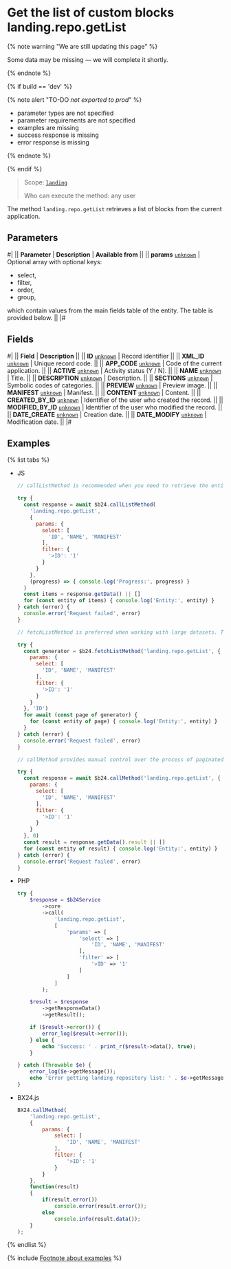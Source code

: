 # Get the list of custom blocks landing.repo.getList

{% note warning "We are still updating this page" %}

Some data may be missing — we will complete it shortly.

{% endnote %}

{% if build == 'dev' %}

{% note alert "TO-DO _not exported to prod_" %}

- parameter types are not specified
- parameter requirements are not specified
- examples are missing
- success response is missing
- error response is missing

{% endnote %}

{% endif %}

> Scope: [`landing`](../../scopes/permissions.md)
>
> Who can execute the method: any user

The method `landing.repo.getList` retrieves a list of blocks from the current application.

## Parameters

#|
|| **Parameter** | **Description** | **Available from** ||
|| **params**
[`unknown`](../../data-types.md) | Optional array with optional keys:
- select,
- filter,
- order,
- group,

which contain values from the main fields table of the entity. The table is provided below. ||
|#

## Fields

#|
|| **Field** | **Description** ||
|| **ID**
[`unknown`](../../data-types.md) | Record identifier ||
|| **XML_ID**
[`unknown`](../../data-types.md) | Unique record code. ||
|| **APP_CODE**
[`unknown`](../../data-types.md) | Code of the current application. ||
|| **ACTIVE**
[`unknown`](../../data-types.md) | Activity status (Y / N). ||
|| **NAME**
[`unknown`](../../data-types.md) | Title. ||
|| **DESCRIPTION**
[`unknown`](../../data-types.md) | Description. ||
|| **SECTIONS**
[`unknown`](../../data-types.md) | Symbolic codes of categories. ||
|| **PREVIEW**
[`unknown`](../../data-types.md) | Preview image. ||
|| **MANIFEST**
[`unknown`](../../data-types.md) | Manifest. ||
|| **CONTENT**
[`unknown`](../../data-types.md) | Content. ||
|| **CREATED_BY_ID**
[`unknown`](../../data-types.md) | Identifier of the user who created the record. ||
|| **MODIFIED_BY_ID**
[`unknown`](../../data-types.md) | Identifier of the user who modified the record. ||
|| **DATE_CREATE**
[`unknown`](../../data-types.md) | Creation date. ||
|| **DATE_MODIFY**
[`unknown`](../../data-types.md) | Modification date. ||
|#

## Examples

{% list tabs %}

- JS


    ```js
    // callListMethod is recommended when you need to retrieve the entire set of list data and the volume of records is relatively small (up to about 1000 items). The method loads all data at once, which can lead to high memory load when working with large volumes.
    
    try {
      const response = await $b24.callListMethod(
        'landing.repo.getList',
        {
          params: {
            select: [
              'ID', 'NAME', 'MANIFEST'
            ],
            filter: {
              '>ID': '1'
            }
          }
        },
        (progress) => { console.log('Progress:', progress) }
      )
      const items = response.getData() || []
      for (const entity of items) { console.log('Entity:', entity) }
    } catch (error) {
      console.error('Request failed', error)
    }
    
    // fetchListMethod is preferred when working with large datasets. The method implements iterative selection using a generator, allowing data to be processed in parts and efficiently using memory.
    
    try {
      const generator = $b24.fetchListMethod('landing.repo.getList', {
        params: {
          select: [
            'ID', 'NAME', 'MANIFEST'
          ],
          filter: {
            '>ID': '1'
          }
        }
      }, 'ID')
      for await (const page of generator) {
        for (const entity of page) { console.log('Entity:', entity) }
      }
    } catch (error) {
      console.error('Request failed', error)
    }
    
    // callMethod provides manual control over the process of paginated data retrieval through the start parameter. It is suitable for scenarios where precise control over request batches is required. However, it may be less efficient compared to fetchListMethod when dealing with large volumes of data.
    
    try {
      const response = await $b24.callMethod('landing.repo.getList', {
        params: {
          select: [
            'ID', 'NAME', 'MANIFEST'
          ],
          filter: {
            '>ID': '1'
          }
        }
      }, 0)
      const result = response.getData().result || []
      for (const entity of result) { console.log('Entity:', entity) }
    } catch (error) {
      console.error('Request failed', error)
    }
    ```

- PHP


    ```php
    try {
        $response = $b24Service
            ->core
            ->call(
                'landing.repo.getList',
                [
                    'params' => [
                        'select' => [
                            'ID', 'NAME', 'MANIFEST'
                        ],
                        'filter' => [
                            '>ID' => '1'
                        ]
                    ]
                ]
            );
    
        $result = $response
            ->getResponseData()
            ->getResult();
    
        if ($result->error()) {
            error_log($result->error());
        } else {
            echo 'Success: ' . print_r($result->data(), true);
        }
    
    } catch (Throwable $e) {
        error_log($e->getMessage());
        echo 'Error getting landing repository list: ' . $e->getMessage();
    }
    ```

- BX24.js

    ```js
    BX24.callMethod(
        'landing.repo.getList',
        {
            params: {
                select: [
                    'ID', 'NAME', 'MANIFEST'
                ],
                filter: {
                    '>ID': '1'
                }
            }
        },
        function(result)
        {
            if(result.error())
                console.error(result.error());
            else
                console.info(result.data());
        }
    );
    ```

{% endlist %}

{% include [Footnote about examples](../../../_includes/examples.md) %}